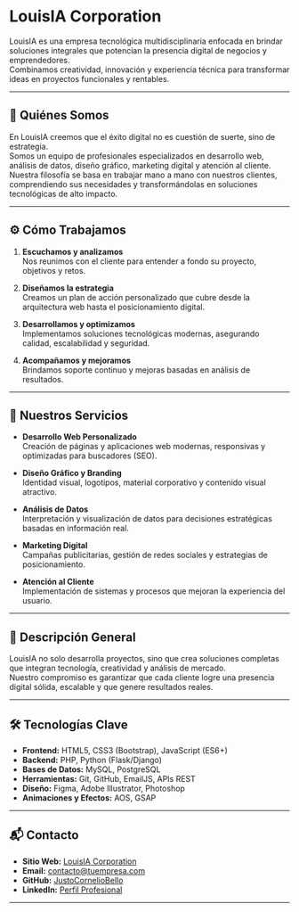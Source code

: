 # LouisIA Corporation

LouisIA es una empresa tecnológica multidisciplinaria enfocada en brindar soluciones integrales que potencian la presencia digital de negocios y emprendedores.  
Combinamos creatividad, innovación y experiencia técnica para transformar ideas en proyectos funcionales y rentables.

---

## 📖 Quiénes Somos

En LouisIA creemos que el éxito digital no es cuestión de suerte, sino de estrategia.  
Somos un equipo de profesionales especializados en desarrollo web, análisis de datos, diseño gráfico, marketing digital y atención al cliente.  
Nuestra filosofía se basa en trabajar mano a mano con nuestros clientes, comprendiendo sus necesidades y transformándolas en soluciones tecnológicas de alto impacto.

---

## ⚙️ Cómo Trabajamos

1. **Escuchamos y analizamos**  
   Nos reunimos con el cliente para entender a fondo su proyecto, objetivos y retos.

2. **Diseñamos la estrategia**  
   Creamos un plan de acción personalizado que cubre desde la arquitectura web hasta el posicionamiento digital.

3. **Desarrollamos y optimizamos**  
   Implementamos soluciones tecnológicas modernas, asegurando calidad, escalabilidad y seguridad.

4. **Acompañamos y mejoramos**  
   Brindamos soporte continuo y mejoras basadas en análisis de resultados.

---

## 💼 Nuestros Servicios

- **Desarrollo Web Personalizado**  
  Creación de páginas y aplicaciones web modernas, responsivas y optimizadas para buscadores (SEO).

- **Diseño Gráfico y Branding**  
  Identidad visual, logotipos, material corporativo y contenido visual atractivo.

- **Análisis de Datos**  
  Interpretación y visualización de datos para decisiones estratégicas basadas en información real.

- **Marketing Digital**  
  Campañas publicitarias, gestión de redes sociales y estrategias de posicionamiento.

- **Atención al Cliente**  
  Implementación de sistemas y procesos que mejoran la experiencia del usuario.

---

## 🎯 Descripción General

LouisIA no solo desarrolla proyectos, sino que crea soluciones completas que integran tecnología, creatividad y análisis de mercado.  
Nuestro compromiso es garantizar que cada cliente logre una presencia digital sólida, escalable y que genere resultados reales.

---

## 🛠 Tecnologías Clave

- **Frontend:** HTML5, CSS3 (Bootstrap), JavaScript (ES6+)
- **Backend:** PHP, Python (Flask/Django)
- **Bases de Datos:** MySQL, PostgreSQL
- **Herramientas:** Git, GitHub, EmailJS, APIs REST
- **Diseño:** Figma, Adobe Illustrator, Photoshop
- **Animaciones y Efectos:** AOS, GSAP

---

## 📬 Contacto

- **Sitio Web:** [LouisIA Corporation](https://tu-dominio.com)
- **Email:** contacto@tuempresa.com
- **GitHub:** [JustoCornelioBello](https://github.com/JustoCornelioBello)
- **LinkedIn:** [Perfil Profesional](https://www.linkedin.com/in/tuusuario/)

---
